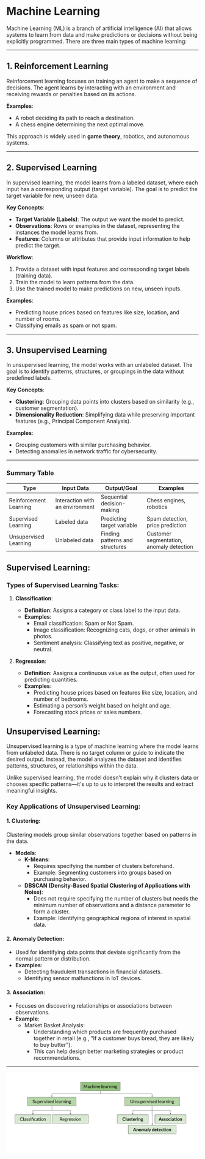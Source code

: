 # Machine Learning

Machine Learning (ML) is a branch of artificial intelligence (AI) that allows systems to learn from data and make predictions or decisions without being explicitly programmed. There are three main types of machine learning:

---

## 1. Reinforcement Learning
Reinforcement learning focuses on training an agent to make a sequence of decisions. The agent learns by interacting with an environment and receiving rewards or penalties based on its actions. 

**Examples**:
- A robot deciding its path to reach a destination.
- A chess engine determining the next optimal move.  

This approach is widely used in **game theory**, robotics, and autonomous systems.

---

## 2. Supervised Learning
In supervised learning, the model learns from a labeled dataset, where each input has a corresponding output (target variable). The goal is to predict the target variable for new, unseen data.

**Key Concepts**:
- **Target Variable (Labels)**: The output we want the model to predict.
- **Observations**: Rows or examples in the dataset, representing the instances the model learns from.
- **Features**: Columns or attributes that provide input information to help predict the target.

**Workflow**:
1. Provide a dataset with input features and corresponding target labels (training data).
2. Train the model to learn patterns from the data.
3. Use the trained model to make predictions on new, unseen inputs.

**Examples**:
- Predicting house prices based on features like size, location, and number of rooms.
- Classifying emails as spam or not spam.

---

## 3. Unsupervised Learning
In unsupervised learning, the model works with an unlabeled dataset. The goal is to identify patterns, structures, or groupings in the data without predefined labels.

**Key Concepts**:
- **Clustering**: Grouping data points into clusters based on similarity (e.g., customer segmentation).
- **Dimensionality Reduction**: Simplifying data while preserving important features (e.g., Principal Component Analysis).

**Examples**:
- Grouping customers with similar purchasing behavior.
- Detecting anomalies in network traffic for cybersecurity.

---

### Summary Table

| Type                  | Input Data        | Output/Goal                     | Examples                                |
|-----------------------|-------------------|----------------------------------|----------------------------------------|
| Reinforcement Learning | Interaction with an environment | Sequential decision-making        | Chess engines, robotics               |
| Supervised Learning    | Labeled data     | Predicting target variable       | Spam detection, price prediction       |
| Unsupervised Learning  | Unlabeled data   | Finding patterns and structures  | Customer segmentation, anomaly detection |


## Supervised Learning:

### Types of Supervised Learning Tasks:

1. **Classification**:
   - **Definition**: Assigns a category or class label to the input data.
   - **Examples**:
     - Email classification: Spam or Not Spam.
     - Image classification: Recognizing cats, dogs, or other animals in photos.
     - Sentiment analysis: Classifying text as positive, negative, or neutral.

2. **Regression**:
   - **Definition**: Assigns a continuous value as the output, often used for predicting quantities.
   - **Examples**:
     - Predicting house prices based on features like size, location, and number of bedrooms.
     - Estimating a person’s weight based on height and age.
     - Forecasting stock prices or sales numbers.


## Unsupervised Learning:

Unsupervised learning is a type of machine learning where the model learns from unlabeled data. There is no target column or guide to indicate the desired output. Instead, the model analyzes the dataset and identifies patterns, structures, or relationships within the data.  

Unlike supervised learning, the model doesn't explain why it clusters data or chooses specific patterns—it's up to us to interpret the results and extract meaningful insights.  

### Key Applications of Unsupervised Learning:  

#### 1. **Clustering**:
   Clustering models group similar observations together based on patterns in the data.  
   - **Models**:
     - **K-Means**:
       - Requires specifying the number of clusters beforehand.
       - Example: Segmenting customers into groups based on purchasing behavior.  
     - **DBSCAN (Density-Based Spatial Clustering of Applications with Noise)**:
       - Does not require specifying the number of clusters but needs the minimum number of observations and a distance parameter to form a cluster.
       - Example: Identifying geographical regions of interest in spatial data.  

#### 2. **Anomaly Detection**:
   - Used for identifying data points that deviate significantly from the normal pattern or distribution.
   - **Examples**:
     - Detecting fraudulent transactions in financial datasets.
     - Identifying sensor malfunctions in IoT devices.

#### 3. **Association**:
   - Focuses on discovering relationships or associations between observations.
   - **Example**: 
     - Market Basket Analysis:
       - Understanding which products are frequently purchased together in retail (e.g., "If a customer buys bread, they are likely to buy butter").  
       - This can help design better marketing strategies or product recommendations.
---



![alt text](image.png)